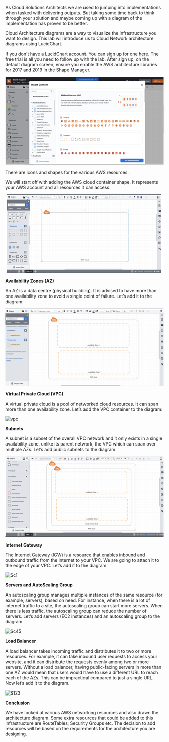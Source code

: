 As Cloud Solutions Architects we are used to jumping into implementations when tasked with delivering outputs. 
But taking some time back to think through your solution and maybe coming up with a diagram of the implementation has proven to be better.

Cloud Architecture diagrams are a way to visualize the infrastructure you want to design. This lab will introduce us to Cloud Network architecture diagrams 
using LucidChart.

If you don't have a LucidChart account. You can sign up for one [here](https://www.lucidchart.com/pages/). The free trial is all you need to follow up with the lab. 
After sign up, on the default diagram screen, ensure you enable the AWS architecture libraries for 2017 and 2019 in the Shape Manager.


![S1](https://github.com/GraciousNgetich/AWS_Architecting_with_lucidchart/blob/main/img1.png)

There are icons and shapes for the various AWS resources. 

We will start off with adding the AWS cloud container shape, It represents your AWS account and all resources it can access.

![S](https://github.com/GraciousNgetich/AWS_Architecting_with_lucidchart/blob/main/img2.png)


**Availability Zones (AZ)**

An AZ is a data centre (physical building). It is advised to have more than one availability zone to avoid a single point of failure. Let’s add it to the diagram:

![zones](https://github.com/GraciousNgetich/AWS_Architecting_with_lucidchart/blob/main/img3.png)


**Virtual Private Cloud (VPC)**

A virtual private cloud is a pool of networked cloud resources. It can span more than one availability zone. Let’s add the VPC container to the diagram:

![vpc]()

**Subnets**

A subnet is a subset of the overall VPC network and it only exists in a single availability zone, unlike its parent network, the VPC which can span over multiple AZs.
Let’s add public subnets to the diagram.

![Subnets](https://github.com/GraciousNgetich/AWS_Architecting_with_lucidchart/blob/main/img4.png)

**Internet Gateway**

The Internet Gateway (IGW) is a resource that enables inbound and outbound traffic from the internet to your VPC. We are going to attach it to the edge of your VPC. Let’s add it to the diagram.

![Sc1](https://user-images.githubusercontent.com/103466963/171024483-85314af6-6cbd-4c3e-9353-25222f968a61.png)

**Servers and AutoScaling Group**

An autoscaling group manages multiple instances of the same resource (for example, servers), based on need. For instance, when there is a lot of internet traffic to a site, the autoscaling group can start more servers. When there is less traffic, the autoscaling group can reduce the number of servers. 
Let’s add servers (EC2 instances) and an autoscaling group to the diagram.

![Sc45](https://user-images.githubusercontent.com/103466963/171025150-3fb967d0-291c-4929-afbe-6ecb1619a3ab.png)

**Load Balancer**

A load balancer takes incoming traffic and distributes it to two or more resources. For example, it can take inbound user requests to access your website, and it can distribute the requests evenly among two or more servers. Without a load balancer, having public-facing servers in more than one AZ would mean that users would have to use a different URL to reach each of the AZs. 
This can be impractical compared to just a single URL. Now let’s add it to the diagram.

![S123](https://user-images.githubusercontent.com/103466963/171025496-e368fd58-d673-479a-b9a1-c9636debe9f4.png)

**Conclusion**

We have looked at various AWS networking resources and also drawn the architecture diagram. Some extra resources that could be added to this infrastructure are RouteTables, Security Groups etc. 
The decision to add resources will be based on the requirements for the architecture you are designing.




